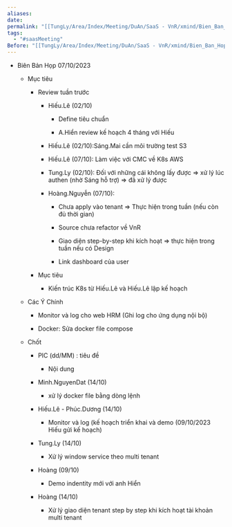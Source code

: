 ```yaml
---
aliases: 
date: 
permalink: "[[TungLy/Area/Index/Meeting/DuAn/SaaS - VnR/xmind/Bien_Ban_Hop/Meeting_00]]"
tags:
  - "#saasMeeting"
Before: "[[TungLy/Area/Index/Meeting/DuAn/SaaS - VnR/xmind/Bien_Ban_Hop/Meeting_0930]]"
---
```

- Biên Bản Họp 07/10/2023
    
    - Mục tiêu
        
        - Review tuần trước
            
            - Hiếu.Lê (02/10)
                
                - Define tiêu chuẩn
                    
                - A.Hiển review kế hoạch 4 tháng với Hiếu
                    
            - Hiếu.Lê (02/10):Sáng.Mai cần môi trường test S3
                
            - Hiếu.Lê (07/10): Làm việc với CMC về K8s AWS
                
            - Tung.Ly (02/10): Đối với những cái không lấy được => xử lý lúc authen (nhờ Sáng hỗ trợ) => đã xử lý được
                
            - Hoàng.Nguyễn (07/10):
                
                - Chưa apply vào tenant => Thực hiện trong tuần (nếu còn đủ thời gian)
                    
                - Source chưa refactor về VnR
                    
                - Giao diện step-by-step khi kích hoạt => thực hiện trong tuần nếu có Design
                    
                - Link dashboard của user
                    
        - Mục tiêu
            
            - Kiến trúc K8s từ Hiếu.Lê và Hiếu.Lê lập kế hoạch
                
    - Các Ý Chính
        
        - Monitor và log cho web HRM (Ghi log cho ứng dụng nội bộ)
            
        - Docker: Sửa docker file compose
            
    - Chốt
        
        - PIC (dd/MM) : tiêu đề
            
            - Nội dung
                
        - Minh.NguyenDat (14/10)
            
            - xử lý docker file bằng dòng lệnh
                
        - Hiếu.Lê - Phúc.Dương (14/10)
            
            - Monitor và log (kế hoạch triển khai và demo (09/10/2023 Hiếu gửi kế hoạch)
                
        - Tung.Ly (14/10)
            
            - Xử lý window service theo multi tenant
                
        - Hoàng (09/10)
            
            - Demo indentity mới với anh Hiển
                
        - Hoàng (14/10)
            
            - Xử lý giao diện tenant step by step khi kích hoạt tài khoản multi tenant
